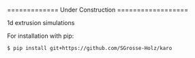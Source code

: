 ============= Under Construction ==================

1d extrusion simulations

For installation with pip:
```sh
$ pip install git+https://github.com/SGrosse-Holz/karo
```
